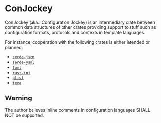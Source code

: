 # ConJockey

ConJockey (aka.: Configuration Jockey) is an intermediary crate
between common data structures of other crates providing support to
stuff such as configuration formats, protocols and contexts in
template languages.

For instance, cooperation with the following crates is either intended or planned:

- [`serde-json`](https://crates.io/crates/serde-json)
- [`serde-yaml`](https://crates.io/crates/serde-yaml)
- [`toml`](https://crates.io/crates/toml)
- [`rust-ini`](https://crates.io/crates/rust-ini)
- [`plist`](https://crates.io/crates/plist)
- [`tera`](https://crates.io/crates/tera)

## Warning

The author believes inline comments in configuration languages SHALL NOT be supported.
